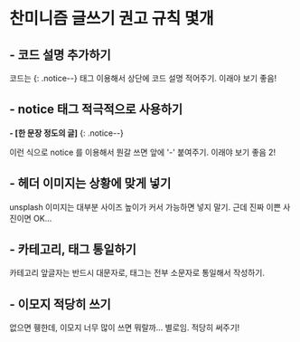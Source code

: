 # 찬미니즘 글쓰기 권고 규칙 몇개

## - 코드 설명 추가하기
코드는 {: .notice--} 태그 이용해서 상단에 코드 설명 적어주기. 이래야 보기 좋음!

## - notice 태그 적극적으로 사용하기
**- [한 문장 정도의 글]**
{: .notice--} 

이런 식으로 notice 를 이용해서 뭔갈 쓰면 앞에 '-' 붙여주기. 이래야 보기 좋음 2! 

## - 헤더 이미지는 상황에 맞게 넣기
unsplash 이미지는 대부분 사이즈 높이가 커서 가능하면 넣지 말기. 근데 진짜 이쁜 사진이면 OK...

## - 카테고리, 태그 통일하기
카테고리 앞글자는 반드시 대문자로, 태그는 전부 소문자로 통일해서 작성하기.

## - 이모지 적당히 쓰기
없으면 휑한데, 이모지 너무 많이 쓰면 뭐랄까... 별로임. 적당히 써주기!

